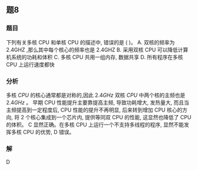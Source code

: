 ## 题8
### 题目
下列有关多核 CPU 和单核 CPU 的描述中, 错误的是 ( )。
A. 双核的频率为 ${2.4}\mathrm{{GHZ}}$ ,那么其中每个核心的频率也是 ${2.4}\mathrm{{GHZ}}$
B. 采用双核 CPU 可以降低计算机系统的功耗和体积
C. 多核 CPU 共用一组内存, 数据共享
D. 所有程序在多核 CPU 上运行速度都快
### 分析
多核 ${CPU}$ 的核心通常都是对称的,因此 ${2.4}{GHz}$ 双核 ${CPU}$ 中两个核的主频也是 ${2.4}{GHz}$ 。
早期 CPU 性能提升主要靠提高主频, 导致功耗增大, 发热量大, 而且当主频提高到一定程度后, CPU 性能的提升不再明显, 后来转到增加 CPU 核心的方向, 将 2 个核心集成到一个芯片内, 提供等同双 CPU 的性能, 这显然也降低了 CPU 的体积。
C 显然正确。在多核 CPU 上运行一个不支持多线程的程序, 显然不能发挥多核 CPU 的优势, D 错误。
### 解
D
